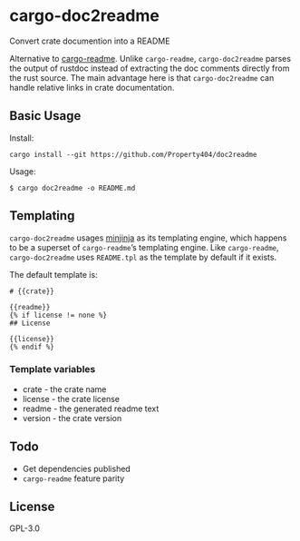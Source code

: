 # cargo-doc2readme

Convert crate documention into a README

Alternative to [cargo-readme](https://docs.rs/cargo-readme). Unlike `cargo-readme`,
`cargo-doc2readme` parses the output of rustdoc instead of extracting the doc comments directly
from the rust source. The main advantage here is that `cargo-doc2readme` can handle relative
links in crate documentation.

## Basic Usage

Install:

```shell
cargo install --git https://github.com/Property404/doc2readme
```

Usage:

```shell
$ cargo doc2readme -o README.md
```

## Templating

`cargo-doc2readme` usages [minjinja](https://docs.rs/minijinja) as its
templating engine, which happens to be a superset of `cargo-readme`’s templating engine. Like
`cargo-readme`, `cargo-doc2readme` uses `README.tpl` as the template by default if it exists.

The default template is:

```jinja
# {{crate}}

{{readme}}
{% if license != none %}
## License

{{license}}
{% endif %}
```

### Template variables

* crate - the crate name
* license - the crate license
* readme - the generated readme text
* version - the crate version

## Todo

* Get dependencies published
* `cargo-readme` feature parity


## License

GPL-3.0
